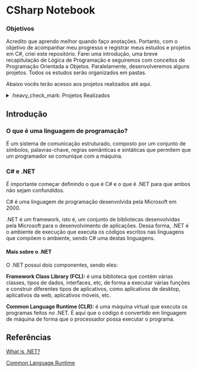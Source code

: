 # CSharp Notebook

### Objetivos
Acredito que aprendo melhor quando faço anotações. Portanto, com o objetivo de acompanhar meu progresso e registrar meus estudos e projetos em C#, criei este repositório. Farei uma introdução, uma breve recapitulação de Lógica de Programação e seguiremos com conceitos de Programação Orientada a Objetos. Paralelamente, desenvolveremos alguns projetos. Todos os estudos serão organizados em pastas.

Abaixo vocês terão acesso aos projetos realizados até aqui.

<details>
  <summary>:heavy_check_mark: Projetos Realizados</summary>
</details>

## Introdução

### O que é uma linguagem de programação?
É um sistema de comunicação estruturado, composto por um conjunto de símbolos, palavras-chave, regras semânticas e sintáticas que permitem que um programador se comunique com a máquina.

### C# e .NET
É importante começar definindo o que é C# e o que é .NET para que ambos não sejam confundidos.

C# é uma linguagem de programação desenvolvida pela Microsoft em 2000.

.NET é um framework, isto é, um conjunto de bibliotecas desenvolvidas pela Microsoft para o desenvolvimento de aplicações. Dessa forma, .NET é o ambiente de execução que executa os códigos escritos nas linguagens que compõem o ambiente, sendo C# uma destas linguagens.

#### Mais sobre o .NET
O .NET possui dois componentes, sendo eles:

**Framework Class Library (FCL):** é uma biblioteca que contém várias classes, tipos de dados, interfaces, etc, de forma a executar várias funções e construir diferentes tipos de aplicativos, como aplicativos de desktop, aplicativos da web, aplicativos móveis, etc.

**Common Language Runtime (CLR):** é uma máquina virtual que executa os programas feitos no .NET. É aqui que o código é convertido em linguagem de máquina de forma que o processador possa executar o programa.

## Referências

[What is .NET?](https://dotnet.microsoft.com/en-us/learn/dotnet/what-is-dotnet)

[Common Language Runtime](https://en.wikipedia.org/wiki/Common_Language_Runtime)
